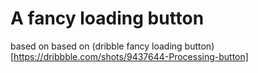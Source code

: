 # A fancy loading button
based on based on (dribble fancy loading button)[https://dribbble.com/shots/9437644-Processing-button]

